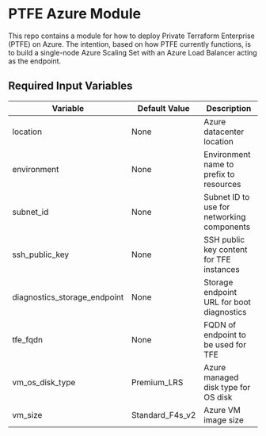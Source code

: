 # PTFE Azure Module

This repo contains a module for how to deploy Private Terraform Enterprise (PTFE) on Azure. The intention, based on how PTFE currently functions, is to build a single-node Azure Scaling Set with an Azure Load Balancer acting as the endpoint.

## Required Input Variables

| Variable | Default Value | Description |
| -------- | ------------- | ----------- |
| location | None | Azure datacenter location |
| environment | None | Environment name to prefix to resources |
| subnet_id | None | Subnet ID to use for networking components |
| ssh_public_key | None | SSH public key content for TFE instances |
| diagnostics_storage_endpoint | None | Storage endpoint URL for boot diagnostics |
| tfe_fqdn | None | FQDN of endpoint to be used for TFE |
| vm_os_disk_type | Premium_LRS | Azure managed disk type for OS disk |
| vm_size | Standard_F4s_v2 | Azure VM image size |